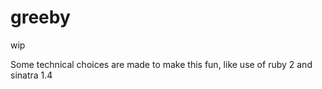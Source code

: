 greeby
================

wip

Some technical choices are made to make this fun, like use of ruby 2 and sinatra 1.4